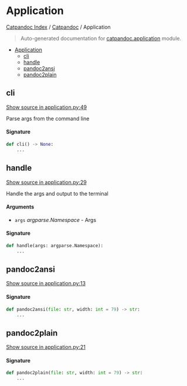 # Application

[Catpandoc Index](../README.md#catpandoc-index) /
[Catpandoc](./index.md#catpandoc) /
Application

> Auto-generated documentation for [catpandoc.application](../../../catpandoc/application.py) module.

- [Application](#application)
  - [cli](#cli)
  - [handle](#handle)
  - [pandoc2ansi](#pandoc2ansi)
  - [pandoc2plain](#pandoc2plain)

## cli

[Show source in application.py:49](../../../catpandoc/application.py#L49)

Parse args from the command line

#### Signature

```python
def cli() -> None:
    ...
```



## handle

[Show source in application.py:29](../../../catpandoc/application.py#L29)

Handle the args and output to the terminal

#### Arguments

- `args` *argparse.Namespace* - Args

#### Signature

```python
def handle(args: argparse.Namespace):
    ...
```



## pandoc2ansi

[Show source in application.py:13](../../../catpandoc/application.py#L13)

#### Signature

```python
def pandoc2ansi(file: str, width: int = 79) -> str:
    ...
```



## pandoc2plain

[Show source in application.py:21](../../../catpandoc/application.py#L21)

#### Signature

```python
def pandoc2plain(file: str, width: int = 79) -> str:
    ...
```